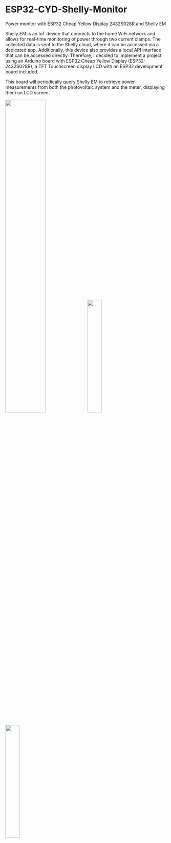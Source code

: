 # ESP32-CYD-Shelly-Monitor
Power monitor with ESP32 Cheap Yellow Display 2432S028R and Shelly EM

Shelly EM is an IoT device that connects to the home WiFi network and allows for real-time monitoring of power through two current clamps. The collected data is sent to the Shelly cloud, where it can be accessed via a dedicated app. Additionally, this device also provides a local API interface that can be accessed directly. Therefore, I decided to implement a project using an Arduino board with ESP32 Cheap Yellow Display (ESP32-2432S028R), a TFT Touchscreen display LCD with an ESP32 development board included. 

This board will periodically query Shelly EM to retrieve power measurements from both the photovoltaic system and the meter, displaying them on LCD screen.

<img src="https://github.com/user-attachments/assets/5e3eedcb-6735-46ae-8a34-f188073be404" width=50% height=50%>

<img src="https://github.com/user-attachments/assets/302a1624-cace-4747-adf0-6aba08cff229" width=30% height=30%>
<img src="https://github.com/user-attachments/assets/7734bf8d-cc7c-4c63-8425-c71b451d5f29" width=30% height=30%>




